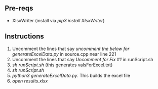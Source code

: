 ## Pre-reqs
- XlsxWriter (install via _pip3 install XlsxWriter_)

## Instructions
1. Uncomment the lines that say _uncomment the below for generateExcelData.py_ in source.cpp near line 221
2. Uncomment the lines that say _Uncomment for Fix #1_ in runScript.sh
3. _sh runScript.sh_ (this generates valsForExcel.txt)
6. _sh runScript.sh_
3. _python3 generateExcelData.py_. This builds the excel file
4. _open results.xlsx_
